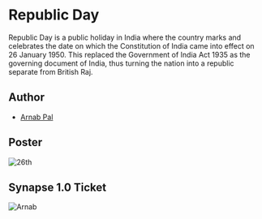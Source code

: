 # Republic Day
Republic Day is a public holiday in India where the country marks and celebrates the date on which the Constitution of India came into effect on 26 January 1950. This replaced the Government of India Act 1935 as the governing document of India, thus turning the nation into a republic separate from British Raj.

## Author
- [Arnab Pal](https://github.com/arnabpal16)

## Poster


![26th](https://user-images.githubusercontent.com/109953155/214648375-911b8c08-5f5a-48ce-b8b1-1b51892c078c.png)

## Synapse 1.0 Ticket

![Arnab](https://user-images.githubusercontent.com/109953155/214648453-07a3d7fd-4971-4921-93a8-860e3f9a63c4.png)


